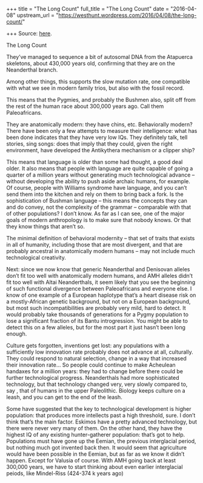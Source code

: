 +++
title = "The Long Count"
full_title = "The Long Count"
date = "2016-04-08"
upstream_url = "https://westhunt.wordpress.com/2016/04/08/the-long-count/"

+++
Source: [here](https://westhunt.wordpress.com/2016/04/08/the-long-count/).

The Long Count

They’ve managed to sequence a bit of autosomal DNA from the Atapuerca
skeletons, about 430,000 years old, confirming that they are on the
Neanderthal branch.

Among other things, this supports the slow mutation rate, one compatible
with what we see in modern family trios, but also with the fossil
record.

This means that the Pygmies, and probably the Bushmen also, split off
from the rest of the human race about 300,000 years ago. Call them
Paleoafricans.

They are anatomically modern: they have chins, etc. Behaviorally modern?
There have been only a few attempts to measure their intelligence: what
has been done indicates that they have very low IQs. They definitely
talk, tell stories, sing songs: does that imply that they could, given
the right environment, have developed the Antikythera mechanism or a
clipper ship?

This means that language is older than some had thought, a good deal
older. It also means that people with language are quite capable of
going a quarter of a million years without generating much technological
advance – without developing the ability to push aside archaic humans,
for example. Of course, people with Williams syndrome have language, and
you can’t send them into the kitchen and rely on them to bring back a
fork. Is the sophistication of Bushman language – this means the
concepts they can and do convey, not the complexity of the grammar –
comparable with that of other populations? I don’t know. As far as I can
see, one of the major goals of modern anthropology is to make sure that
nobody knows. Or that they know things that aren’t so.

The minimal definition of behavioral modernity – that set of traits that
exists in all of humanity, including those that are most divergent, and
that are probably ancestral in anatomically modern humans – may not
include much technological creativity.

Next: since we now know that generic Neanderthal and Denisovan alleles
don’t fit too well with anatomically modern humans, and AMH alleles
didn’t fit too well with Altai Neanderthals, it seem likely that you see
the beginning of such functional divergence between Paleoafricans and
everyone else. I know of one example of a European haplotype that’s a
heart disease risk on a mostly-African genetic background, but not on a
European background, but most such incompatibilities are probably very
mild, hard to detect. It would probably take thousands of generations
for a Pygmy population to lose a significant fraction of its Bantu
introgression. You might be able to detect this on a few alleles, but
for the most part it just hasn’t been long enough.

Culture gets forgotten, inventions get lost: any populations with a
sufficiently low innovation rate probably does not advance at all,
culturally. They could respond to natural selection, change in a way
that increased their innovation rate… So people could continue to make
Acheulean handaxes for a million years: they had to change before there
could be further technological progress. Neanderthals had more
sophisticated technology, but that technology changed very, very slowly
compared to, say , that of humans in the upper Paleolithic. Biology
keeps culture on a leash, and you can get to the end of the leash.

Some have suggested that the key to technological development is higher
population: that produces more intellects past a high threshold, sure. I
don’t think that’s the main factor. Eskimos have a pretty advanced
technology, but there were never very many of them. On the other hand,
they have the highest IQ of any existing hunter-gatherer population:
that’s got to help. Populations must have gone up the Eemian, the
previous interglacial period, but nothing much got invented back then.
It would seem that agriculture would have been possible in the Eemian,
but as far as we know it didn’t happen. Except for Valusia of course.
With AMH going back at least 300,000 years, we have to start thinking
about even earlier interglacial peiods, like Mindel-Riss (424-374 k
years ago)

